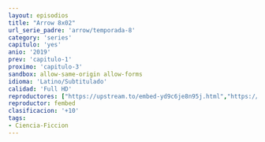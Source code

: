 ```yaml
---
layout: episodios
title: "Arrow 8x02"
url_serie_padre: 'arrow/temporada-8'
category: 'series'
capitulo: 'yes'
anio: '2019'
prev: 'capitulo-1'
proximo: 'capitulo-3'
sandbox: allow-same-origin allow-forms
idioma: 'Latino/Subtitulado'
calidad: 'Full HD'
reproductores: ["https://upstream.to/embed-yd9c6je8n95j.html","https://upstream.to/embed-eyamkb0rqzd0.html","https://www.ilovefembed.best/v/8d5gqu8wg72rjly","https://upstream.to/embed-22unn11tkyes.html","https://upstream.to/embed-we1gj7vy66cw.html","https://www.ilovefembed.best/v/yk871ae688ewex2"]
reproductor: fembed
clasificacion: '+10'
tags:
- Ciencia-Ficcion
---
```












